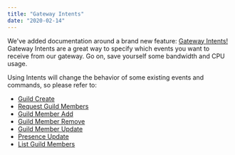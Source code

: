 ```yaml
---
title: "Gateway Intents"
date: "2020-02-14"
---
```


We've added documentation around a brand new feature: [Gateway Intents!](/docs/events/gateway#gateway-intents) Gateway Intents are a great way to specify which events you want to receive from our gateway. Go on, save yourself some bandwidth and CPU usage.

Using Intents will change the behavior of some existing events and commands, so please refer to:

* [Guild Create](/docs/events/gateway-events#guild-create)
* [Request Guild Members](/docs/events/gateway-events#request-guild-members)
* [Guild Member Add](/docs/events/gateway-events#guild-member-add)
* [Guild Member Remove](/docs/events/gateway-events#guild-member-remove)
* [Guild Member Update](/docs/events/gateway-events#guild-member-update)
* [Presence Update](/docs/events/gateway-events#presence-update)
* [List Guild Members](/docs/resources/guild#list-guild-members)
